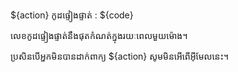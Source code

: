 ${action} កូដ​ផ្ទៀង​ផ្ទាត់ : ${code}

លេខកូដផ្ទៀងផ្ទាត់នឹងផុតកំណត់ក្នុងរយៈពេលមួយម៉ោង។

ប្រសិនបើអ្នកមិនបានដាក់ពាក្យ ${action} សូមមិនអើពើអ៊ីមែលនេះ។
